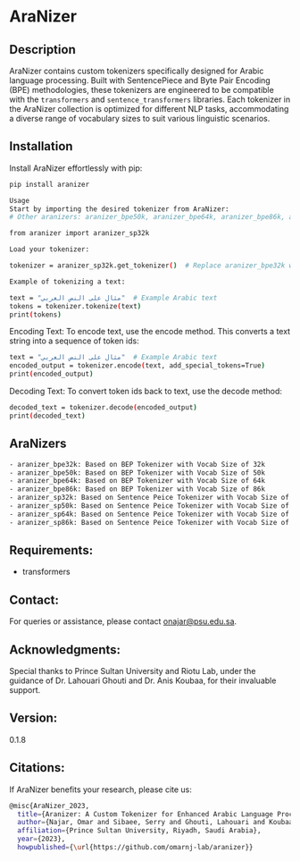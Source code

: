 # AraNizer

## Description
AraNizer contains custom tokenizers specifically designed for Arabic language processing. Built with SentencePiece and Byte Pair Encoding (BPE) methodologies, these tokenizers are engineered to be compatible with the `transformers` and `sentence_transformers` libraries. Each tokenizer in the AraNizer collection is optimized for different NLP tasks, accommodating a diverse range of vocabulary sizes to suit various linguistic scenarios.

## Installation
Install AraNizer effortlessly with pip:
```bash
pip install aranizer

Usage 
Start by importing the desired tokenizer from AraNizer:
# Other aranizers: aranizer_bpe50k, aranizer_bpe64k, aranizer_bpe86k, aranizer_sp32k, aranizer_sp50k, aranizer_sp64k, aranizer_sp86k

from aranizer import aranizer_sp32k

Load your tokenizer:

tokenizer = aranizer_sp32k.get_tokenizer()  # Replace aranizer_bpe32k with your chosen tokenizer

Example of tokenizing a text:

text = "مثال على النص العربي"  # Example Arabic text
tokens = tokenizer.tokenize(text)
print(tokens)
```

Encoding Text:
To encode text, use the encode method. This converts a text string into a sequence of token ids:
```bash
text = "مثال على النص العربي"  # Example Arabic text
encoded_output = tokenizer.encode(text, add_special_tokens=True)
print(encoded_output)
```
Decoding Text:
To convert token ids back to text, use the decode method:
```bash
decoded_text = tokenizer.decode(encoded_output)
print(decoded_text)
```

## AraNizers
```bash
- aranizer_bpe32k: Based on BEP Tokenizer with Vocab Size of 32k
- aranizer_bpe50k: Based on BEP Tokenizer with Vocab Size of 50k
- aranizer_bpe64k: Based on BEP Tokenizer with Vocab Size of 64k
- aranizer_bpe86k: Based on BEP Tokenizer with Vocab Size of 86k
- aranizer_sp32k: Based on Sentence Peice Tokenizer with Vocab Size of 32k
- aranizer_sp50k: Based on Sentence Peice Tokenizer with Vocab Size of 50k
- aranizer_sp64k: Based on Sentence Peice Tokenizer with Vocab Size of 64k
- aranizer_sp86k: Based on Sentence Peice Tokenizer with Vocab Size of 86k
```
## Requirements:
- transformers
  
## Contact:
For queries or assistance, please contact onajar@psu.edu.sa.

## Acknowledgments:
Special thanks to Prince Sultan University and Riotu Lab, under the guidance of Dr. Lahouari Ghouti and Dr. Anis Koubaa, for their invaluable support.

## Version:
0.1.8

## Citations:
If AraNizer benefits your research, please cite us:
```bash
@misc{AraNizer_2023,
  title={Aranizer: A Custom Tokenizer for Enhanced Arabic Language Processing},
  author={Najar, Omar and Sibaee, Serry and Ghouti, Lahouari and Koubaa, Anis},
  affiliation={Prince Sultan University, Riyadh, Saudi Arabia},
  year={2023},
  howpublished={\url{https://github.com/omarnj-lab/aranizer}}
```


